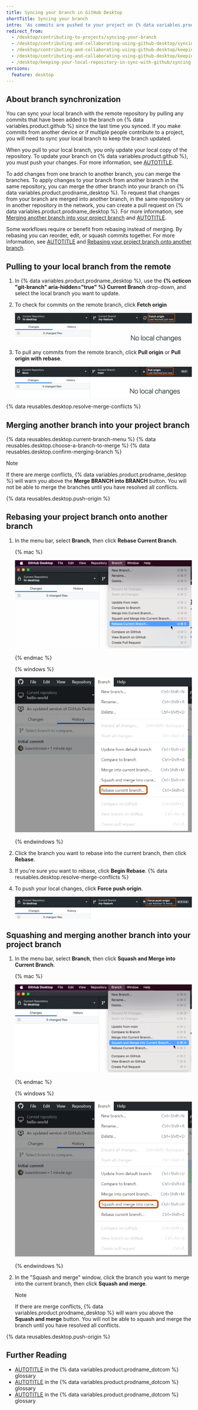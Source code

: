 ```yaml
---
title: Syncing your branch in GitHub Desktop
shortTitle: Syncing your branch
intro: 'As commits are pushed to your project on {% data variables.product.prodname_dotcom %}, you can keep your local copy of the project in sync by pulling from the remote repository.'
redirect_from:
  - /desktop/contributing-to-projects/syncing-your-branch
  - /desktop/contributing-and-collaborating-using-github-desktop/syncing-your-branch
  - /desktop/contributing-and-collaborating-using-github-desktop/keeping-your-local-repository-in-sync-with-github/syncing-your-branch
  - /desktop/contributing-and-collaborating-using-github-desktop/keeping-your-local-repository-in-sync-with-github/syncing-your-branch-in-github-desktop
  - /desktop/keeping-your-local-repository-in-sync-with-github/syncing-your-branch
versions:
  feature: desktop
---
```

## About branch synchronization

You can sync your local branch with the remote repository by pulling any commits that have been added to the branch on {% data variables.product.github %} since the last time you synced. If you make commits from another device or if multiple people contribute to a project, you will need to sync your local branch to keep the branch updated.

When you pull to your local branch, you only update your local copy of the repository. To update your branch on {% data variables.product.github %}, you must push your changes. For more information, see [AUTOTITLE](/desktop/making-changes-in-a-branch/pushing-changes-to-github-from-github-desktop).

To add changes from one branch to another branch, you can merge the branches. To apply changes to your branch from another branch in the same repository, you can merge the other branch into your branch on {% data variables.product.prodname_desktop %}. To request that changes from your branch are merged into another branch, in the same repository or in another repository in the network, you can create a pull request on {% data variables.product.prodname_desktop %}. For more information, see [Merging another branch into your project branch](#merging-another-branch-into-your-project-branch) and [AUTOTITLE](/pull-requests/collaborating-with-pull-requests/proposing-changes-to-your-work-with-pull-requests/about-pull-requests).

Some workflows require or benefit from rebasing instead of merging. By rebasing you can reorder, edit, or squash commits together. For more information, see [AUTOTITLE](/get-started/using-git/about-git-rebase) and [Rebasing your project branch onto another branch](#rebasing-your-project-branch-onto-another-branch).

## Pulling to your local branch from the remote

1. In {% data variables.product.prodname_desktop %}, use the **{% octicon "git-branch" aria-hidden="true" %} Current Branch** drop-down, and select the local branch you want to update.
1. To check for commits on the remote branch, click **Fetch origin**

   ![Screenshot of the repository bar. The "Fetch origin" button, displayed with an icon of two arrows forming a circle, is outlined in orange.](/assets/images/help/desktop/fetch-button.png)

1. To pull any commits from the remote branch, click **Pull origin** or **Pull origin with rebase**.

   ![Screenshot of the repository bar. The "Pull origin" button, displayed with an icon of a downward-facing arrow, is outlined in orange.](/assets/images/help/desktop/pull-button.png)

{% data reusables.desktop.resolve-merge-conflicts %}

## Merging another branch into your project branch

{% data reusables.desktop.current-branch-menu %}
{% data reusables.desktop.choose-a-branch-to-merge %}
{% data reusables.desktop.confirm-merging-branch %}

   > [!NOTE]
   > If there are merge conflicts, {% data variables.product.prodname_desktop %} will warn you above the **Merge BRANCH into BRANCH** button. You will not be able to merge the branches until you have resolved all conflicts.

{% data reusables.desktop.push-origin %}

## Rebasing your project branch onto another branch

1. In the menu bar, select **Branch**, then click **Rebase Current Branch**.

   {% mac %}

   ![Screenshot of the menu bar on a Mac. On the expanded "Branch" dropdown menu, the cursor overs over an option labeled "Rebase Current Branch".](/assets/images/help/desktop/mac-rebase-current-branch.png)

   {% endmac %}

   {% windows %}

   ![Screenshot of the "GitHub Desktop" menu bar on Windows. In the "Branch" dropdown menu, the "Rebase Current Branch" option is outlined in orange.](/assets/images/help/desktop/windows-rebase-current-branch.png)

   {% endwindows %}

1. Click the branch you want to rebase into the current branch, then click **Rebase**.
1. If you're sure you want to rebase, click **Begin Rebase**.
{% data reusables.desktop.resolve-merge-conflicts %}
1. To push your local changes, click **Force push origin**.

   ![Screenshot of the repository bar. A button, labeled "Force push origin" and displayed with an icon of a double upward arrow, is outlined in orange.](/assets/images/help/desktop/force-push-origin.png)

## Squashing and merging another branch into your project branch

1. In the menu bar, select **Branch**, then click **Squash and Merge into Current Branch**.

   {% mac %}

   ![Screenshot of the menu bar on a Mac. On the expanded "Branch" dropdown menu, the cursor hovers over the "Squash and Merge into Current Branch" option.](/assets/images/help/desktop/squash-and-merge-menu.png)

   {% endmac %}

   {% windows %}

   ![Screenshot of the "GitHub Desktop" menu bar on Windows. In the "Branch" dropdown menu, the "Squash and merge into curre..." option is outlined.](/assets/images/help/desktop/windows-squash-and-merge-menu.png)

   {% endwindows %}

1. In the "Squash and merge" window, click the branch you want to merge into the current branch, then click **Squash and merge**.

   > [!NOTE]
   > If there are merge conflicts, {% data variables.product.prodname_desktop %} will warn you above the **Squash and merge** button. You will not be able to squash and merge the branch until you have resolved all conflicts.

{% data reusables.desktop.push-origin %}

## Further Reading

* [AUTOTITLE](/get-started/learning-about-github/github-glossary#pull) in the {% data variables.product.prodname_dotcom %} glossary
* [AUTOTITLE](/get-started/learning-about-github/github-glossary#merge) in the {% data variables.product.prodname_dotcom %} glossary
* [AUTOTITLE](/get-started/learning-about-github/github-glossary#rebase) in the {% data variables.product.prodname_dotcom %} glossary
